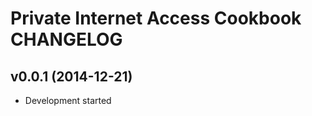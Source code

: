 Private Internet Access Cookbook CHANGELOG
==========================================

v0.0.1 (2014-12-21)
-------------------
- Development started
